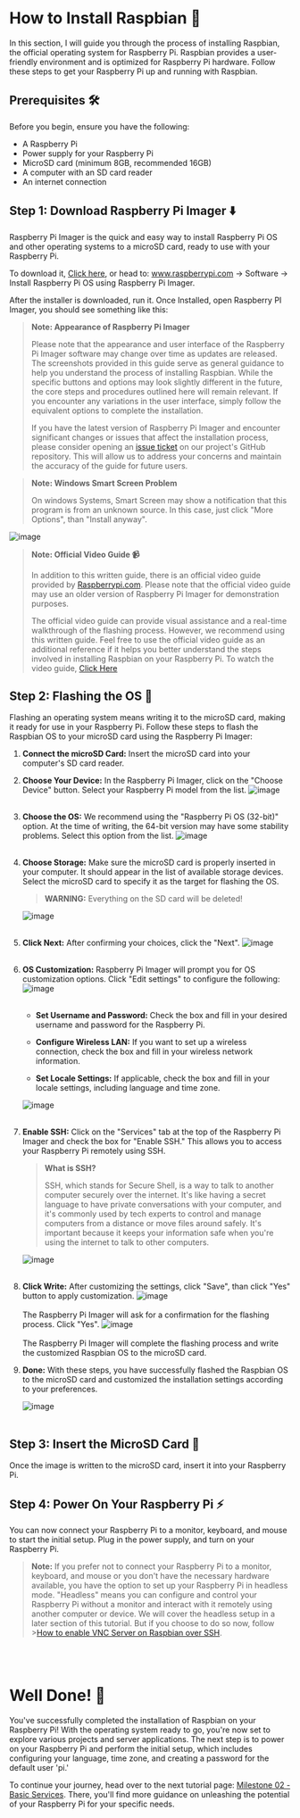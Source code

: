 # How to Install Raspbian 🍓

In this section, I will guide you through the process of installing Raspbian, the official operating system for Raspberry Pi. Raspbian provides a user-friendly environment and is optimized for Raspberry Pi hardware. Follow these steps to get your Raspberry Pi up and running with Raspbian.

## Prerequisites 🛠️

Before you begin, ensure you have the following:

- A Raspberry Pi
- Power supply for your Raspberry Pi
- MicroSD card (minimum 8GB, recommended 16GB)
- A computer with an SD card reader
- An internet connection

## Step 1: Download Raspberry Pi Imager ⬇️
Raspberry Pi Imager is the quick and easy way to install Raspberry Pi OS and other operating systems to a microSD card, ready to use with your Raspberry Pi.

To download it, <a href="https://rptl.io/imager" target="_blank">Click here</a>, or head to: <a href="https://www.raspberrypi.com" target="_blank">www.raspberrypi.com</a> -> Software -> Install Raspberry Pi OS using Raspberry Pi Imager.

After the installer is downloaded, run it. Once Installed, open Raspberry PI Imager, you should see something like this:


> **Note: Appearance of Raspberry Pi Imager**
>
> Please note that the appearance and user interface of the Raspberry Pi Imager software may change over time as updates are released. The screenshots provided in this guide serve as general guidance to help you understand the process of installing Raspbian. While the specific buttons and options may look slightly different in the future, the core steps and procedures outlined here will remain relevant. If you encounter any variations in the user interface, simply follow the equivalent options to complete the installation.
>
> If you have the latest version of Raspberry Pi Imager and encounter significant changes or issues that affect the installation process, please consider opening an [issue ticket](https://github.com/GyufiThePenguin/Homeserver-for-Dummies/issues) on our project's GitHub repository. This will allow us to address your concerns and maintain the accuracy of the guide for future users.



> **Note: Windows Smart Screen Problem**
>
>On windows Systems, Smart Screen may show a notification that this program is from an unknown source. In this case, just click "More Options", than "Install anyway".

![image](../resources/images/RPI-imager-01.png)

>**Note: Official Video Guide 📹**
>
>In addition to this written guide, there is an official video guide provided by [Raspberrypi.com](https://www.raspberrypi.com). Please note that the official video guide may use an older version of Raspberry Pi Imager for demonstration purposes.
>
>The official video guide can provide visual assistance and a real-time walkthrough of the flashing process. However, we recommend using this written guide. Feel free to use the official video guide as an additional reference if it helps you better understand the steps involved in installing Raspbian on your Raspberry Pi.
>To watch the video guide, [Click Here](https://www.youtube.com/watch?v=ntaXWS8Lk34)



## Step 2: Flashing the OS 📁

Flashing an operating system means writing it to the microSD card, making it ready for use in your Raspberry Pi. Follow these steps to flash the Raspbian OS to your microSD card using the Raspberry Pi Imager:

1. **Connect the microSD Card:** Insert the microSD card into your computer's SD card reader.

2. **Choose Your Device:** In the Raspberry Pi Imager, click on the "Choose Device" button. Select your Raspberry Pi model from the list.
![image](../resources/images/RPI-imager-02.png)<br><br>

3. **Choose the OS:** We recommend using the "Raspberry Pi OS (32-bit)" option. At the time of writing, the 64-bit version may have some stability problems. Select this option from the list.
![image](../resources/images/RPI-imager-03.png)<br><br>

4. **Choose Storage:** Make sure the microSD card is properly inserted in your computer. It should appear in the list of available storage devices. Select the microSD card to specify it as the target for flashing the OS.
    > **WARNING:** 
    >Everything on the SD card will be deleted!

    ![image](../resources/images/RPI-imager-04.png)<br><br>



5. **Click Next:** After confirming your choices, click the "Next".
![image](../resources/images/RPI-imager-05.png)<br><br>

6. **OS Customization:** Raspberry Pi Imager will prompt you for OS customization options. Click "Edit settings" to configure the following:
![image](../resources/images/RPI-imager-06.png)<br><br>

   - **Set Username and Password:** Check the box and fill in your desired username and password for the Raspberry Pi.

   - **Configure Wireless LAN:** If you want to set up a wireless connection, check the box and fill in your wireless network information.

   - **Set Locale Settings:** If applicable, check the box and fill in your locale settings, including language and time zone.

   ![image](../resources/images/RPI-imager-07.png)<br><br>

7. **Enable SSH:** Click on the "Services" tab at the top of the Raspberry Pi Imager and check the box for "Enable SSH." This allows you to access your Raspberry Pi remotely using SSH.
    >**What is SSH?**
    >
    >SSH, which stands for Secure Shell, is a way to talk to another computer securely over the internet. It's like having a secret language to have private conversations with your computer, and it's commonly used by tech experts to control and manage computers from a distance or move files around safely. It's important because it keeps your information safe when you're using the internet to talk to other computers.

    ![image](../resources/images/RPI-imager-08.png)<br><br>

8. **Click Write:** After customizing the settings, click "Save", than click "Yes" button to apply customization.
![image](../resources/images/RPI-imager-09.png)<br><br>
 The Raspberry Pi Imager will ask for a confirmation for the flashing process. Click "Yes".
![image](../resources/images/RPI-imager-10.png)<br><br>
 The Raspberry Pi Imager will complete the flashing process and write the customized Raspbian OS to the microSD card.


9. **Done:** With these steps, you have successfully flashed the Raspbian OS to the microSD card and customized the installation settings according to your preferences.

    ![image](../resources/images/RPI-imager-12.png)<br><br>


## Step 3: Insert the MicroSD Card 💾

Once the image is written to the microSD card, insert it into your Raspberry Pi.


## Step 4: Power On Your Raspberry Pi ⚡

You can now connect your Raspberry Pi to a monitor, keyboard, and mouse to start the initial setup. Plug in the power supply, and turn on your Raspberry Pi.

>**Note:** If you prefer not to connect your Raspberry Pi to a monitor, keyboard, and mouse or you don't have the necessary hardware available, you have the option to set up your Raspberry Pi in headless mode. "Headless" means you can configure and control your Raspberry Pi without a monitor and interact with it remotely using another computer or device. We will cover the headless setup in a later section of this tutorial. But if you choose to do so now, follow >[How to enable VNC Server on Raspbian over SSH](./02_How-to-enable-VNC-Server-on-Raspbian-over-SSH.md).


<br><br>

# Well Done! 👏

You've successfully completed the installation of Raspbian on your Raspberry Pi! With the operating system ready to go, you're now set to explore various projects and server applications. The next step is to power on your Raspberry Pi and perform the initial setup, which includes configuring your language, time zone, and creating a password for the default user 'pi.'

To continue your journey, head over to the next tutorial page: [Milestone 02 - Basic Services](./MILESTONE_02-Basic-services.md). There, you'll find more guidance on unleashing the potential of your Raspberry Pi for your specific needs.

<br><br><br><br>


